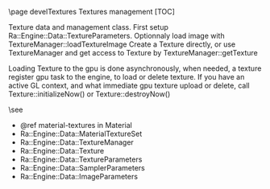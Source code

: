 \page develTextures  Textures management
[TOC]

Texture data and management class.
First setup  Ra::Engine::Data::TextureParameters.
Optionnaly load image with TextureManager::loadTextureImage
Create a Texture directly, or use TextureManager and get access to Texture by TextureManager::getTexture

Loading Texture to the gpu is done asynchronously, when needed, a texture register gpu task to the engine, to load or delete texture.
If you have an active GL context, and what immediate gpu texture upload or delete, call Texture::initializeNow()
or Texture::destroyNow()

\see

- @ref material-textures in Material
- Ra::Engine::Data::MaterialTextureSet
- Ra::Engine::Data::TextureManager
- Ra::Engine::Data::Texture
- Ra::Engine::Data::TextureParameters
- Ra::Engine::Data::SamplerParameters
- Ra::Engine::Data::ImageParameters

